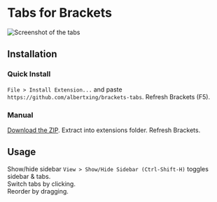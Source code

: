 Tabs for Brackets
=============
![Screenshot of the tabs](http://commondatastorage.googleapis.com/htmlvb/Shot.PNG)

Installation
---
### Quick Install
`File > Install Extension...` and paste `https://github.com/albertxing/brackets-tabs`. Refresh Brackets (F5).

### Manual
[Download the ZIP](https://github.com/albertxing/brackets-tabs/archive/master.zip). Extract into extensions folder. Refresh Brackets.

Usage
---
Show/hide sidebar `View > Show/Hide Sidebar (Ctrl-Shift-H)` toggles sidebar & tabs.  
Switch tabs by clicking.  
Reorder by dragging.
